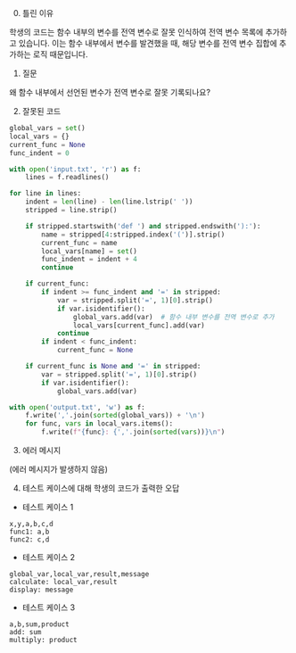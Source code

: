 0. 틀린 이유

학생의 코드는 함수 내부의 변수를 전역 변수로 잘못 인식하여 전역 변수 목록에 추가하고 있습니다. 이는 함수 내부에서 변수를 발견했을 때, 해당 변수를 전역 변수 집합에 추가하는 로직 때문입니다.

1. 질문

왜 함수 내부에서 선언된 변수가 전역 변수로 잘못 기록되나요?

2. 잘못된 코드

```python
global_vars = set()
local_vars = {}
current_func = None
func_indent = 0

with open('input.txt', 'r') as f:
    lines = f.readlines()

for line in lines:
    indent = len(line) - len(line.lstrip(' '))
    stripped = line.strip()

    if stripped.startswith('def ') and stripped.endswith('):'):
        name = stripped[4:stripped.index('(')].strip()
        current_func = name
        local_vars[name] = set()
        func_indent = indent + 4
        continue

    if current_func:
        if indent >= func_indent and '=' in stripped:
            var = stripped.split('=', 1)[0].strip()
            if var.isidentifier():
                global_vars.add(var)  # 함수 내부 변수를 전역 변수로 추가
                local_vars[current_func].add(var)
            continue
        if indent < func_indent:
            current_func = None

    if current_func is None and '=' in stripped:
        var = stripped.split('=', 1)[0].strip()
        if var.isidentifier():
            global_vars.add(var)

with open('output.txt', 'w') as f:
    f.write(','.join(sorted(global_vars)) + '\n')
    for func, vars in local_vars.items():
        f.write(f"{func}: {','.join(sorted(vars))}\n")
```

3. 에러 메시지

(에러 메시지가 발생하지 않음)

4. 테스트 케이스에 대해 학생의 코드가 출력한 오답

- 테스트 케이스 1

```
x,y,a,b,c,d
func1: a,b
func2: c,d
```

- 테스트 케이스 2

```
global_var,local_var,result,message
calculate: local_var,result
display: message
```

- 테스트 케이스 3

```
a,b,sum,product
add: sum
multiply: product
```